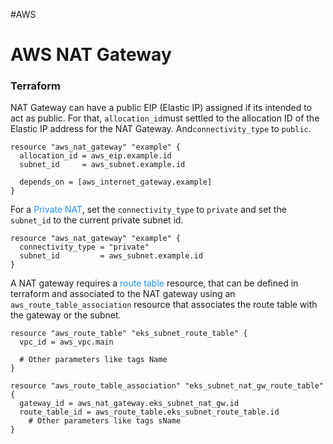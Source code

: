 #AWS 

# AWS NAT Gateway



### Terraform

NAT Gateway can have a public EIP (Elastic IP) assigned if its intended to act as public. For that, `allocation_id`must settled to the allocation ID of the Elastic IP address for the NAT Gateway. And`connectivity_type` to `public`.

```hcl
resource "aws_nat_gateway" "example" {
  allocation_id = aws_eip.example.id
  subnet_id     = aws_subnet.example.id
  
  depends_on = [aws_internet_gateway.example]
}
```

For a <span style="color:DodgerBlue;">Private NAT</span>, set the `connectivity_type` to `private` and set the `subnet_id` to the current private subnet id. 

```hcl
resource "aws_nat_gateway" "example" {
  connectivity_type = "private"
  subnet_id         = aws_subnet.example.id
}
```

A NAT gateway requires a <span style="color:DodgerBlue;">route table</span> resource, that can be defined in terraform and associated to the NAT gateway using an `aws_route_table_association` resource that associates the route table with the gateway or the subnet.

```hcl
resource "aws_route_table" "eks_subnet_route_table" {
  vpc_id = aws_vpc.main

  # Other parameters like tags Name
}

resource "aws_route_table_association" "eks_subnet_nat_gw_route_table" {
  gateway_id = aws_nat_gateway.eks_subnet_nat_gw.id
  route_table_id = aws_route_table.eks_subnet_route_table.id
	# Other parameters like tags sName
}
```

